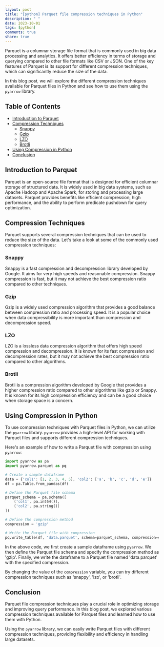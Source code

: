 ```yaml
---
layout: post
title: "[python] Parquet file compression techniques in Python"
description: " "
date: 2023-10-01
tags: [python]
comments: true
share: true
---
```


Parquet is a columnar storage file format that is commonly used in big data processing and analytics. It offers better efficiency in terms of storage and querying compared to other file formats like CSV or JSON. One of the key features of Parquet is its support for different compression techniques, which can significantly reduce the size of the data.

In this blog post, we will explore the different compression techniques available for Parquet files in Python and see how to use them using the `pyarrow` library.

## Table of Contents

- [Introduction to Parquet](#introduction-to-parquet)
- [Compression Techniques](#compression-techniques)
  - [Snappy](#snappy)
  - [Gzip](#gzip)
  - [LZO](#lzo)
  - [Brotli](#brotli)
- [Using Compression in Python](#using-compression-in-python)
- [Conclusion](#conclusion)

## Introduction to Parquet

Parquet is an open-source file format that is designed for efficient columnar storage of structured data. It is widely used in big data systems, such as Apache Hadoop and Apache Spark, for storing and processing large datasets. Parquet provides benefits like efficient compression, high performance, and the ability to perform predicate pushdown for query optimization.

## Compression Techniques

Parquet supports several compression techniques that can be used to reduce the size of the data. Let's take a look at some of the commonly used compression techniques:

### Snappy

Snappy is a fast compression and decompression library developed by Google. It aims for very high speeds and reasonable compression. Snappy compression is fast, but it may not achieve the best compression ratio compared to other techniques.

### Gzip

Gzip is a widely used compression algorithm that provides a good balance between compression ratio and processing speed. It is a popular choice when data compressibility is more important than compression and decompression speed.

### LZO

LZO is a lossless data compression algorithm that offers high speed compression and decompression. It is known for its fast compression and decompression rates, but it may not achieve the best compression ratio compared to other algorithms.

### Brotli

Brotli is a compression algorithm developed by Google that provides a higher compression ratio compared to other algorithms like gzip or Snappy. It is known for its high compression efficiency and can be a good choice when storage space is a concern.

## Using Compression in Python

To use compression techniques with Parquet files in Python, we can utilize the `pyarrow` library. `pyarrow` provides a high-level API for working with Parquet files and supports different compression techniques.

Here's an example of how to write a Parquet file with compression using `pyarrow`:

```python
import pyarrow as pa
import pyarrow.parquet as pq

# Create a sample dataframe
data = {'col1': [1, 2, 3, 4, 5], 'col2': ['a', 'b', 'c', 'd', 'e']}
df = pa.Table.from_pandas(df)

# Define the Parquet file schema
parquet_schema = pa.schema([
    ('col1', pa.int64()),
    ('col2', pa.string())
])

# Define the compression method
compression = 'gzip'

# Write the Parquet file with compression
pq.write_table(df, 'data.parquet', schema=parquet_schema, compression=compression)
```

In the above code, we first create a sample dataframe using `pyarrow`. We then define the Parquet file schema and specify the compression method as 'gzip'. Finally, we write the dataframe to a Parquet file named 'data.parquet' with the specified compression.

By changing the value of the `compression` variable, you can try different compression techniques such as 'snappy', 'lzo', or 'brotli'.

## Conclusion

Parquet file compression techniques play a crucial role in optimizing storage and improving query performance. In this blog post, we explored various compression techniques available for Parquet files and learned how to use them with Python.

Using the `pyarrow` library, we can easily write Parquet files with different compression techniques, providing flexibility and efficiency in handling large datasets.